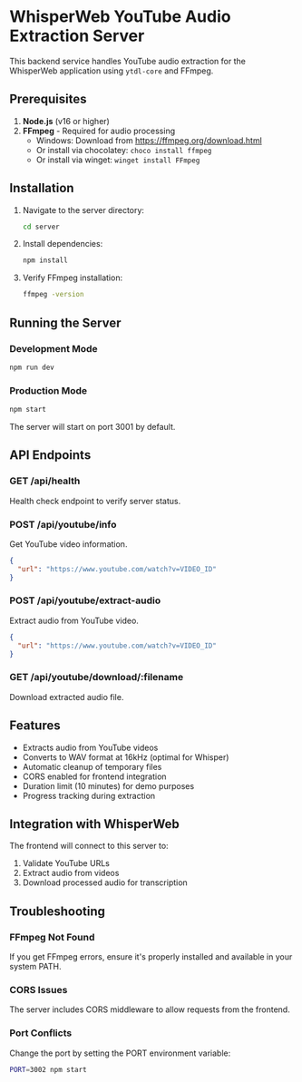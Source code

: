 # WhisperWeb YouTube Audio Extraction Server

This backend service handles YouTube audio extraction for the WhisperWeb application using `ytdl-core` and FFmpeg.

## Prerequisites

1. **Node.js** (v16 or higher)
2. **FFmpeg** - Required for audio processing
   - Windows: Download from https://ffmpeg.org/download.html
   - Or install via chocolatey: `choco install ffmpeg`
   - Or install via winget: `winget install FFmpeg`

## Installation

1. Navigate to the server directory:
   ```bash
   cd server
   ```

2. Install dependencies:
   ```bash
   npm install
   ```

3. Verify FFmpeg installation:
   ```bash
   ffmpeg -version
   ```

## Running the Server

### Development Mode
```bash
npm run dev
```

### Production Mode
```bash
npm start
```

The server will start on port 3001 by default.

## API Endpoints

### GET /api/health
Health check endpoint to verify server status.

### POST /api/youtube/info
Get YouTube video information.
```json
{
  "url": "https://www.youtube.com/watch?v=VIDEO_ID"
}
```

### POST /api/youtube/extract-audio
Extract audio from YouTube video.
```json
{
  "url": "https://www.youtube.com/watch?v=VIDEO_ID"
}
```

### GET /api/youtube/download/:filename
Download extracted audio file.

## Features

- Extracts audio from YouTube videos
- Converts to WAV format at 16kHz (optimal for Whisper)
- Automatic cleanup of temporary files
- CORS enabled for frontend integration
- Duration limit (10 minutes) for demo purposes
- Progress tracking during extraction

## Integration with WhisperWeb

The frontend will connect to this server to:
1. Validate YouTube URLs
2. Extract audio from videos
3. Download processed audio for transcription

## Troubleshooting

### FFmpeg Not Found
If you get FFmpeg errors, ensure it's properly installed and available in your system PATH.

### CORS Issues
The server includes CORS middleware to allow requests from the frontend.

### Port Conflicts
Change the port by setting the PORT environment variable:
```bash
PORT=3002 npm start
```
